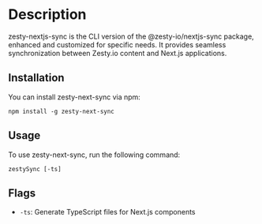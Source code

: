 # Description

zesty-nextjs-sync is the CLI version of the @zesty-io/nextjs-sync package, enhanced and customized for specific needs. It provides seamless synchronization between Zesty.io content and Next.js applications.

## Installation

You can install zesty-next-sync via npm:

```
npm install -g zesty-next-sync
```

## Usage

To use zesty-next-sync, run the following command:

```
zestySync [-ts]
```

## Flags

- `-ts`: Generate TypeScript files for Next.js components
